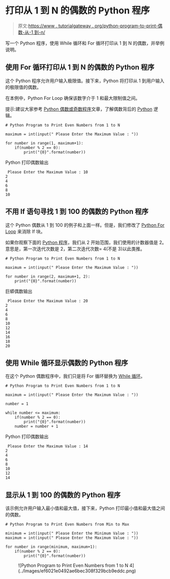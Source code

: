 # 打印从 1 到 N 的偶数的 Python 程序

> 原文:[https://www . tutorialgateway . org/python-program-to-print-偶数-从-1 到-n/](https://www.tutorialgateway.org/python-program-to-print-even-numbers-from-1-to-n/)

写一个 Python 程序，使用 While 循环和 For 循环打印从 1 到 N 的偶数，并举例说明。

## 使用 For 循环打印从 1 到 N 的偶数的 Python 程序

这个 Python 程序允许用户输入极限值。接下来，Python 将打印从 1 到用户输入的极限值的偶数。

在本例中，Python For Loop 确保该数字介于 1 和最大限制值之间。

提示:建议大家参考 [Python 偶数或奇数程序](https://www.tutorialgateway.org/python-program-to-check-if-a-number-is-odd-or-even/)文章，了解偶数背后的 [Python](https://www.tutorialgateway.org/python-tutorial/) 逻辑。

```
# Python Program to Print Even Numbers from 1 to N

maximum = int(input(" Please Enter the Maximum Value : "))

for number in range(1, maximum+1):
    if(number % 2 == 0):
        print("{0}".format(number))
```

Python 打印偶数输出

```
 Please Enter the Maximum Value : 10
2
4
6
8
10
```

## 不用 If 语句寻找 1 到 100 的偶数的 Python 程序

这个 Python 偶数从 1 到 100 的例子和上面一样。但是，我们修改了 [Python For Loop](https://www.tutorialgateway.org/python-for-loop/) 来消除 If 块。

如果你观察下面的 [Python 程序](https://www.tutorialgateway.org/python-programming-examples/)，我们从 2 开始范围，我们使用的计数器值是 2。意思是，第一次迭代次数是 2，第二次迭代次数= 4(不是 3)以此类推。

```
# Python Program to Print Even Numbers from 1 to N

maximum = int(input(" Please Enter the Maximum Value : "))

for number in range(2, maximum+1, 2):
    print("{0}".format(number))
```

巨蟒偶数输出

```
 Please Enter the Maximum Value : 20
2
4
6
8
10
12
14
16
18
20
```

## 使用 While 循环显示偶数的 Python 程序

在这个 Python 偶数程序中，我们只是将 For 循环替换为 [While 循环](https://www.tutorialgateway.org/python-while-loop/)。

```
# Python Program to Print Even Numbers from 1 to N

maximum = int(input(" Please Enter the Maximum Value : "))

number = 1

while number <= maximum:
    if(number % 2 == 0):
        print("{0}".format(number))
    number = number + 1
```

Python 打印偶数输出

```
 Please Enter the Maximum Value : 14
2
4
6
8
10
12
14
```

## 显示从 1 到 100 的偶数的 Python 程序

该示例允许用户输入最小值和最大值，接下来，Python 打印最小值和最大值之间的偶数。

```
# Python Program to Print Even Numbers from Min to Max

minimum = int(input(" Please Enter the Minimum Value : "))
maximum = int(input(" Please Enter the Maximum Value : "))

for number in range(minimum, maximum+1):
    if(number % 2 == 0):
        print("{0}".format(number))
```

<figure class="wp-block-image">![Python Program to Print Even Numbers from 1 to N 4](../Images/ef6021e0492ae6bec308f329bcb9eddc.png)</figure>